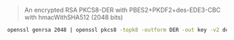> An encrypted RSA PKCS8-DER with PBES2+PKDF2+des-EDE3-CBC with hmacWithSHA512 (2048 bits)

```sh
openssl genrsa 2048 | openssl pkcs8 -topk8 -outform DER -out key -v2 des3 -v2prf hmacWithSHA512 -passout pass:password
```

